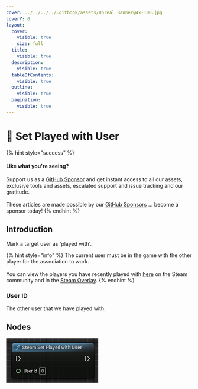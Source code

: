 ```yaml
---
cover: ../../../../.gitbook/assets/Unreal Banner@4x-100.jpg
coverY: 0
layout:
  cover:
    visible: true
    size: full
  title:
    visible: true
  description:
    visible: true
  tableOfContents:
    visible: true
  outline:
    visible: true
  pagination:
    visible: true
---
```


# 🔵 Set Played with User

{% hint style="success" %}
#### Like what you're seeing?

Support us as a [GitHub Sponsor](../../../../become-a-sponsor/) and get instant access to all our assets, exclusive tools and assets, escalated support and issue tracking and our gratitude.\
\
These articles are made possible by our [GitHub Sponsors](../../../../become-a-sponsor/) ... become a sponsor today!
{% endhint %}

## Introduction

Mark a target user as 'played with'.

{% hint style="info" %}
The current user must be in the game with the other player for the association to work.\
\
You can view the players you have recently played with [here](http://steamcommunity.com/my/friends/coplay/) on the Steam community and in the [Steam Overlay](https://partner.steamgames.com/doc/features/overlay).
{% endhint %}

### User ID

The other user that we have played with.

## Nodes

![](<../../../../.gitbook/assets/image (28) (1).png>)
